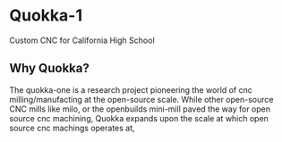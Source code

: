 # Quokka-1
Custom CNC for California High School
## Why Quokka?
The quokka-one is a research project pioneering the world of cnc milling/manufacting at the open-source scale. While other open-source CNC mills like milo, or the openbuilds mini-mill paved the way for open source cnc machining, Quokka expands upon the scale at which open source cnc machings operates at,  
